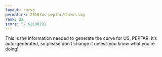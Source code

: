 ```yaml
---
layout: curve
permalink: 2016/us-pepfar/curve.svg
rank: 22
score: 57.62198191
---
```


This is the information needed to generate the curve for US, PEPFAR. It’s
auto-generated, so please don’t change it unless you know what you’re
doing!
